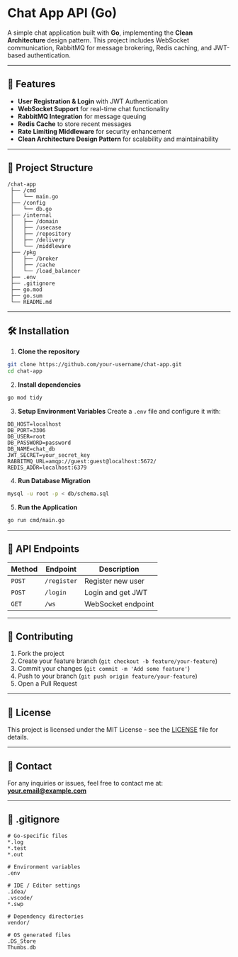 # Chat App API (Go)

A simple chat application built with **Go**, implementing the **Clean Architecture** design pattern. This project includes WebSocket communication, RabbitMQ for message brokering, Redis caching, and JWT-based authentication.

---

## 🚀 Features

- **User Registration & Login** with JWT Authentication
- **WebSocket Support** for real-time chat functionality
- **RabbitMQ Integration** for message queuing
- **Redis Cache** to store recent messages
- **Rate Limiting Middleware** for security enhancement
- **Clean Architecture Design Pattern** for scalability and maintainability

---

## 📂 Project Structure

```
/chat-app
 ├── /cmd
 │   └── main.go
 ├── /config
 │   └── db.go
 ├── /internal
 │   ├── /domain
 │   ├── /usecase
 │   ├── /repository
 │   ├── /delivery
 │   └── /middleware
 ├── /pkg
 │   ├── /broker
 │   ├── /cache
 │   └── /load_balancer
 ├── .env
 ├── .gitignore
 ├── go.mod
 ├── go.sum
 └── README.md
```

---

## 🛠️ Installation

1. **Clone the repository**

```bash
git clone https://github.com/your-username/chat-app.git
cd chat-app
```

2. **Install dependencies**

```bash
go mod tidy
```

3. **Setup Environment Variables** Create a `.env` file and configure it with:

```
DB_HOST=localhost
DB_PORT=3306
DB_USER=root
DB_PASSWORD=password
DB_NAME=chat_db
JWT_SECRET=your_secret_key
RABBITMQ_URL=amqp://guest:guest@localhost:5672/
REDIS_ADDR=localhost:6379
```

4. **Run Database Migration**

```bash
mysql -u root -p < db/schema.sql
```

5. **Run the Application**

```bash
go run cmd/main.go
```

---

## 📡 API Endpoints

| Method | Endpoint    | Description        |
| ------ | ----------- | ------------------ |
| `POST` | `/register` | Register new user  |
| `POST` | `/login`    | Login and get JWT  |
| `GET`  | `/ws`       | WebSocket endpoint |

---

## 🤝 Contributing

1. Fork the project
2. Create your feature branch (`git checkout -b feature/your-feature`)
3. Commit your changes (`git commit -m 'Add some feature'`)
4. Push to your branch (`git push origin feature/your-feature`)
5. Open a Pull Request

---

## 📄 License

This project is licensed under the MIT License - see the [LICENSE](LICENSE) file for details.

---

## 💬 Contact

For any inquiries or issues, feel free to contact me at: [**your.email@example.com**](mailto\:your.email@example.com)

---

## 🧱 .gitignore

```
# Go-specific files
*.log
*.test
*.out

# Environment variables
.env

# IDE / Editor settings
.idea/
.vscode/
*.swp

# Dependency directories
vendor/

# OS generated files
.DS_Store
Thumbs.db
```

